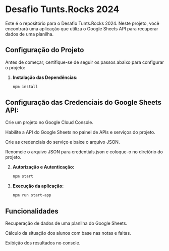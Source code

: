 # Desafio Tunts.Rocks 2024

Este é o repositório para o Desafio Tunts.Rocks 2024. Neste projeto, você encontrará uma aplicação que utiliza o Google Sheets API para recuperar dados de uma planilha.

## Configuração do Projeto

Antes de começar, certifique-se de seguir os passos abaixo para configurar o projeto:

1. **Instalação das Dependências:**
   ```bash
   npm install

## Configuração das Credenciais do Google Sheets API:

  Crie um projeto no Google Cloud Console.
  
  Habilite a API do Google Sheets no painel de APIs e serviços do projeto.
  
  Crie as credenciais do serviço e baixe o arquivo JSON.
  
  Renomeie o arquivo JSON para credentials.json e coloque-o no diretório do projeto.

2. **Autorização e Autenticação:**
   ```bash
   npm start

3. **Execução da aplicação:**
   ```bash
   npm run start-app

## Funcionalidades

  Recuperação de dados de uma planilha do Google Sheets.

  Cálculo da situação dos alunos com base nas notas e faltas.
  
  Exibição dos resultados no console.

  
   
